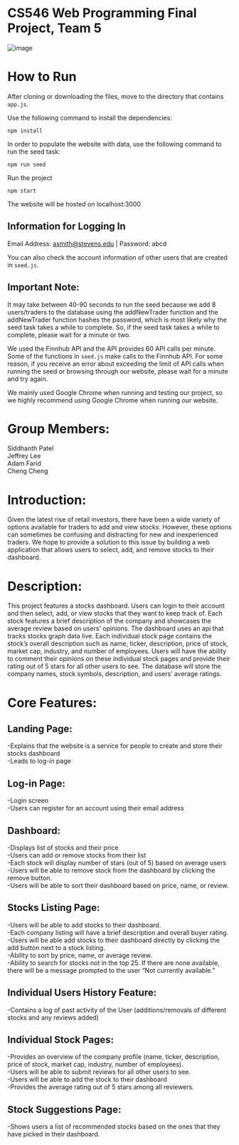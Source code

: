 # CS546 Web Programming Final Project, Team 5
 
![image](https://user-images.githubusercontent.com/16050804/188713744-ea03312f-458c-495b-b935-e4e5822a6ccb.png)

# How to Run  
After cloning or downloading the files, move to the directory that contains ```app.js```.

Use the following command to install the dependencies:  
```
npm install
```  
  
In order to populate the website with data, use the following command to run the seed task:  
```
npm run seed
```  
  
Run the project  
```
npm start
```  

The website will be hosted on localhost:3000  

## Information for Logging In
Email Address: asmith@stevens.edu | Password: abcd

You can also check the account information of other users that are created in ```seed.js```.

## Important Note:
It may take between 40-90 seconds to run the seed because we add 8 users/traders to the database using the addNewTrader function and the addNewTrader function hashes the password, which is most likely why the seed task takes a while to complete. So, if the seed task takes a while to complete, please wait for a minute or two.

We used the Finnhub API and the API provides 60 API calls per minute. Some of the functions in ```seed.js``` make calls to the Finnhub API. For some reason, if you receive an error about exceeding the limit of API calls when running the seed or browsing through our website, please wait for a minute and try again.

We mainly used Google Chrome when running and testing our project, so we highly recommend using Google Chrome when running our website.

# Group Members:  
Siddhanth Patel  
Jeffrey Lee  
Adam Farid  
Cheng Cheng  


# Introduction:  
Given the latest rise of retail investors, there have been a wide variety of options available for traders to add and view stocks. However, these options can sometimes be confusing and distracting for new and inexperienced traders. We hope to provide a solution to this issue by building a web application that allows users to select, add, and remove stocks to their dashboard.

# Description:  
This project features a stocks dashboard. Users can login to their account and then select, add, or view stocks that they want to keep track of. Each stock features a brief description of the company and showcases the average review based on users’ opinions. The dashboard uses an api that tracks stocks graph data live. Each individual stock page contains the stock’s overall description such as name, ticker, description, price of stock, market cap, industry, and number of employees. Users will have the ability to comment their opinions on these individual stock pages and provide their rating out of 5 stars for all other users to see. The database will store the company names, stock symbols, description, and users’ average ratings.

# Core Features:  

## Landing Page:  
-Explains that the website is a service for people to create and store their stocks dashboard  
-Leads to log-in page  

## Log-in Page:  
-Login screen  
-Users can register for an account using their email address  

## Dashboard:  
-Displays list of stocks and their price  
-Users can add or remove stocks from their list  
-Each stock will display number of stars (out of 5) based on average users  
-Users will be able to remove stock from the dashboard by clicking the remove button.  
-Users will be able to sort their dashboard based on price, name, or review.  

## Stocks Listing Page:  
-Users will be able to add stocks to their dashboard.  
-Each company listing will have a brief description and overall buyer rating.  
-Users will be able add stocks to their dashboard directly by clicking the add button next to a stock listing.  
-Ability to sort by price, name, or average review.  
-Ability to search for stocks not in the top 25. If there are none available, there will be a message prompted to the user “Not currently available.”  

## Individual Users History Feature:  
-Contains a log of past activity of the User (additions/removals of different stocks and any reviews added)  

## Individual Stock Pages:  
-Provides an overview of the company profile (name, ticker, description, price of stock, market cap, industry, number of employees).  
-Users will be able to submit reviews for all other users to see.  
-Users will be able to add the stock to their dashboard  
-Provides the average rating out of 5 stars among all reviewers.  

## Stock Suggestions Page:
-Shows users a list of recommended stocks based on the ones that they have picked in their dashboard.
